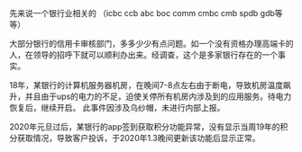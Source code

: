先来说一个银行业相关的 （icbc ccb abc boc comm cmbc cmb spdb gdb等等）

大部分银行的信用卡审核部门，多多少少有点问题。如一个没有资格办理高端卡的人，在领导的招呼下就可以顺利办出来。经调查，这个是多家银行存在的一个事实。

18年，某银行的计算机服务器机房，在晚间7-8点左右由于断电，导致机房温度飙升，并且由于ups的电力的不足，迫使关停所有机房内涉及到的应用服务。待电力恢复后，继续开启。
此事件因涉及乌纱帽，未进行内部上报。


2020年元旦过后，某银行的app签到获取积分功能异常，没有显示当周19年的积分获取情况，导致客户投诉，于2020年1.3晚间更新该功能后显示正常。
